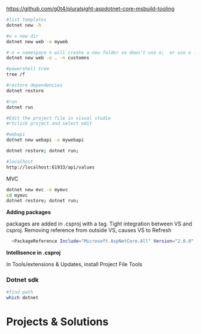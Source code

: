 

https://github.com/g0t4/pluralsight-aspdotnet-core-msbuild-tooling

```bash
#list templates
dotnet new -h

#o = new dir 
dotnet new web -o myweb  

#-n = namespace n will create a new folder so down't use o;  or use o . which means use current folder
dotnet new web -o . -n customns

#powershell tree
tree /f

#restore dependencies
dotnet restore

#run
dotnet run

#Edit the project file in visual studio
#rtclick project and select edit
```

```bash
#webapi
dotnet new webapi -o mywebapi

dotnet restore; dotnet run;

#localhost
http://localhost:61933/api/values
```

MVC

```bash
dotnet new mvc -o mymvc
cd mymvc
dotnet restore; dotnet run;

```



**Adding packages**

packages are added in .csproj with a <PackageReference> tag. Tight integration between VS and csproj. Removing reference from outside VS, causes VS to Refresh

```bash
  <PackageReference Include="Microsoft.AspNetCore.All" Version="2.0.0" />
```



 **Intellisence  in .csproj**

In Tools/extensions & Updates, install Project File Tools

### Dotnet sdk

```bash
#find path
which dotnet
```



# Projects & Solutions

